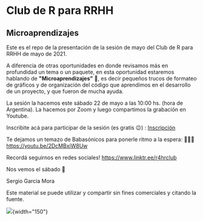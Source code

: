# Club de R para RRHH
## Microaprendizajes

Este es el repo de la presentación de la sesión de mayo del Club de R para RRHH de mayo de 2021.

A diferencia de otras oportunidades en donde revisamos más en profundidad un tema o un paquete, en esta oportunidad estaremos hablando de **"Microaprendizajes"** 🤏, es decir pequeños trucos de formateo de gráficos y de organización del código que aprendimos en el desarrollo de un proyecto, y que fueron de mucha ayuda.

La sesión la hacemos este sábado 22 de mayo a las 10:00 hs. (hora de Argentina). La hacemos por Zoom y luego compartimos la grabación en Youtube.

Inscribite acá para participar de la sesión (es gratis 😉) : [Inscripción](https://forms.gle/M6ZSMYJvHVXSS85cA)

Te dejamos un temazo de Babasónicos para ponerle ritmo a la espera: 💃🕺✨ https://youtu.be/2DcMBxiW8Uw

Recordá seguirnos en redes sociales! https://www.linktr.ee/r4hrclub


Nos vemos el sábado 🙌


Sergio Garcia Mora

Este material se puede utilizar y compartir sin fines comerciales y citando la fuente.

![](https://upload.wikimedia.org/wikipedia/commons/thumb/9/99/Cc-by-nc_icon.svg/1200px-Cc-by-nc_icon.svg.png){width="150"}
